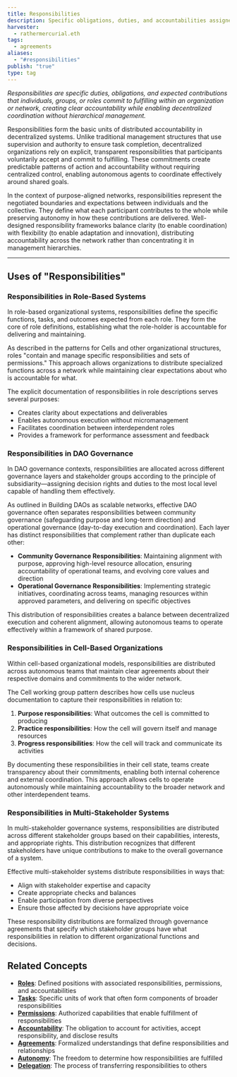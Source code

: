 ```yaml
---
title: Responsibilities
description: Specific obligations, duties, and accountabilities assigned to individuals, groups, or roles within decentralized coordination systems
harvester:
  - rathermercurial.eth
tags:
  - agreements
aliases:
  - "#responsibilities"
publish: "true"
type: tag
---
```


_Responsibilities are specific duties, obligations, and expected contributions that individuals, groups, or roles commit to fulfilling within an organization or network, creating clear accountability while enabling decentralized coordination without hierarchical management._

Responsibilities form the basic units of distributed accountability in decentralized systems. Unlike traditional management structures that use supervision and authority to ensure task completion, decentralized organizations rely on explicit, transparent responsibilities that participants voluntarily accept and commit to fulfilling. These commitments create predictable patterns of action and accountability without requiring centralized control, enabling autonomous agents to coordinate effectively around shared goals.

In the context of purpose-aligned networks, responsibilities represent the negotiated boundaries and expectations between individuals and the collective. They define what each participant contributes to the whole while preserving autonomy in how these contributions are delivered. Well-designed responsibility frameworks balance clarity (to enable coordination) with flexibility (to enable adaptation and innovation), distributing accountability across the network rather than concentrating it in management hierarchies.

---

## Uses of "Responsibilities"

### Responsibilities in Role-Based Systems

In role-based organizational systems, responsibilities define the specific functions, tasks, and outcomes expected from each role. They form the core of role definitions, establishing what the role-holder is accountable for delivering and maintaining.

As described in the patterns for Cells and other organizational structures, roles "contain and manage specific responsibilities and sets of permissions." This approach allows organizations to distribute specialized functions across a network while maintaining clear expectations about who is accountable for what.

The explicit documentation of responsibilities in role descriptions serves several purposes:

- Creates clarity about expectations and deliverables
- Enables autonomous execution without micromanagement
- Facilitates coordination between interdependent roles
- Provides a framework for performance assessment and feedback

### Responsibilities in DAO Governance

In DAO governance contexts, responsibilities are allocated across different governance layers and stakeholder groups according to the principle of subsidiarity—assigning decision rights and duties to the most local level capable of handling them effectively.

As outlined in Building DAOs as scalable networks, effective DAO governance often separates responsibilities between community governance (safeguarding purpose and long-term direction) and operational governance (day-to-day execution and coordination). Each layer has distinct responsibilities that complement rather than duplicate each other:

- **Community Governance Responsibilities**: Maintaining alignment with purpose, approving high-level resource allocation, ensuring accountability of operational teams, and evolving core values and direction
- **Operational Governance Responsibilities**: Implementing strategic initiatives, coordinating across teams, managing resources within approved parameters, and delivering on specific objectives

This distribution of responsibilities creates a balance between decentralized execution and coherent alignment, allowing autonomous teams to operate effectively within a framework of shared purpose.

### Responsibilities in Cell-Based Organizations

Within cell-based organizational models, responsibilities are distributed across autonomous teams that maintain clear agreements about their respective domains and commitments to the wider network.

The Cell working group pattern describes how cells use nucleus documentation to capture their responsibilities in relation to:

1. **Purpose responsibilities**: What outcomes the cell is committed to producing
2. **Practice responsibilities**: How the cell will govern itself and manage resources
3. **Progress responsibilities**: How the cell will track and communicate its activities

By documenting these responsibilities in their cell state, teams create transparency about their commitments, enabling both internal coherence and external coordination. This approach allows cells to operate autonomously while maintaining accountability to the broader network and other interdependent teams.

### Responsibilities in Multi-Stakeholder Systems

In multi-stakeholder governance systems, responsibilities are distributed across different stakeholder groups based on their capabilities, interests, and appropriate rights. This distribution recognizes that different stakeholders have unique contributions to make to the overall governance of a system.

Effective multi-stakeholder systems distribute responsibilities in ways that:

- Align with stakeholder expertise and capacity
- Create appropriate checks and balances
- Enable participation from diverse perspectives
- Ensure those affected by decisions have appropriate voice

These responsibility distributions are formalized through governance agreements that specify which stakeholder groups have what responsibilities in relation to different organizational functions and decisions.

## Related Concepts

- **[Roles](tags/roles.md)**: Defined positions with associated responsibilities, permissions, and accountabilities
- **[Tasks](tags/tasks.md)**: Specific units of work that often form components of broader responsibilities
- **[Permissions](tags/permissions.md)**: Authorized capabilities that enable fulfillment of responsibilities
- **[Accountability](tags/accountability.md)**: The obligation to account for activities, accept responsibility, and disclose results
- **[Agreements](tags/agreements.md)**: Formalized understandings that define responsibilities and relationships
- **[Autonomy](tags/autonomy.md)**: The freedom to determine how responsibilities are fulfilled
- **[Delegation](tags/delegation.md)**: The process of transferring responsibilities to others